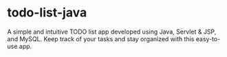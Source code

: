 # todo-list-java
A simple and intuitive TODO list app developed using Java, Servlet &amp; JSP, and MySQL. Keep track of your tasks and stay organized with this easy-to-use app.

